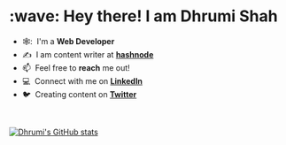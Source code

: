 <h1 align="left" id="dhrumishah-title">:wave: Hey there! I am Dhrumi Shah</h1>

- 🕸️: &nbsp;I'm a **Web Developer**
- :writing_hand: &nbsp;I am content writer at **[hashnode](https://dhrumishah.hashnode.dev/)**
- :mailbox: &nbsp;Feel free to **reach** me out!
- :computer: &nbsp;Connect with me on **[LinkedIn](https://www.linkedin.com/in/dhrumi-shah-a35b751b9/)**
- :bird: &nbsp;Creating content on **[Twitter](https://twitter.com/deetwts)**

<br>

[![Dhrumi's GitHub stats](https://github-readme-stats.vercel.app/api?username=dhrumishah)](https://github.com/anuraghazra/github-readme-stats)

